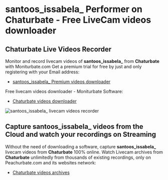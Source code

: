 # santoos_issabela_ Performer on Chaturbate - Free LiveCam videos downloader

## Chaturbate Live Videos Recorder

Monitor and record livecam videos of **santoos_issabela_** from **Chaturbate** with Moniturbate.com
Get a premium trial for free by just and only registering with your Email address:
* [santoos_issabela_ Premium videos downloader](https://moniturbate.com/request-demo-licence-key.html)

Free livecam videos downloader - Moniturbate Software:
* [Chaturbate videos downloader](https://moniturbate.com/moniturbate-download-software.html)

![santoos_issabela_ livecam videos recorder](https://peachurnet.com/templates/moniturbate-software.png)


## Capture santoos_issabela_ videos from the Cloud and watch your recordings on Streaming

Without the need of downloading a software, capture **santoos_issabela_** livecam videos from **Chaturbate** 100% online.
Watch Livecam archives from **Chaturbate** unlimitedly from thousands of existing recordings, only on Peachurbate.com and its websites network:
* [Chaturbate videos archives](https://peachurnet.com/)
